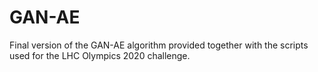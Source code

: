 # GAN-AE
Final version of the GAN-AE algorithm provided together with the scripts used for the LHC Olympics 2020 challenge.
